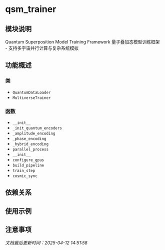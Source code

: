 # qsm_trainer

## 模块说明
Quantum Superposition Model Training Framework
量子叠加态模型训练框架 - 支持多宇宙并行计算与复杂系统模拟

## 功能概述

### 类

- `QuantumDataLoader`
- `MultiverseTrainer`

### 函数

- `__init__`
- `_init_quantum_encoders`
- `_amplitude_encoding`
- `_phase_encoding`
- `_hybrid_encoding`
- `parallel_process`
- `__init__`
- `configure_gpus`
- `build_pipeline`
- `train_step`
- `cosmic_sync`

## 依赖关系

## 使用示例

## 注意事项

*文档最后更新时间：2025-04-12 14:51:58*